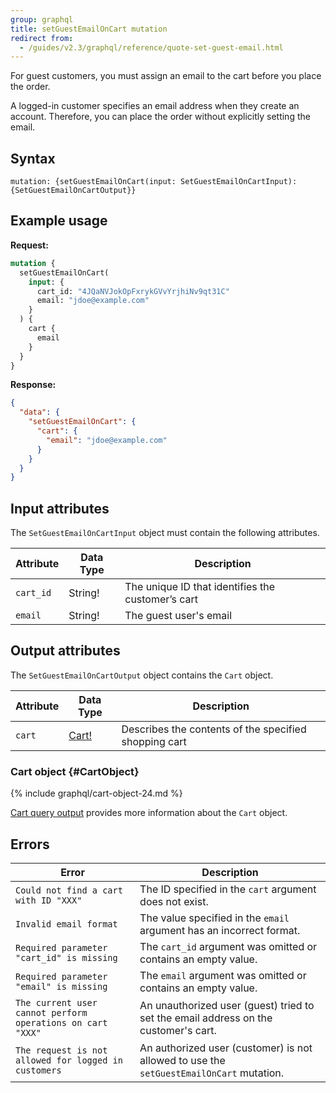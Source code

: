 ```yaml
---
group: graphql
title: setGuestEmailOnCart mutation
redirect from:
  - /guides/v2.3/graphql/reference/quote-set-guest-email.html
---
```


For guest customers, you must assign an email to the cart before you place the order.

A logged-in customer specifies an email address when they create an account. Therefore, you can place the order without explicitly setting the email.

## Syntax

`mutation: {setGuestEmailOnCart(input: SetGuestEmailOnCartInput): {SetGuestEmailOnCartOutput}}`

## Example usage

**Request:**

```graphql
mutation {
  setGuestEmailOnCart(
    input: {
      cart_id: "4JQaNVJokOpFxrykGVvYrjhiNv9qt31C"
      email: "jdoe@example.com"
    }
  ) {
    cart {
      email
    }
  }
}
```

**Response:**

```json
{
  "data": {
    "setGuestEmailOnCart": {
      "cart": {
        "email": "jdoe@example.com"
      }
    }
  }
}
```

## Input attributes

The `SetGuestEmailOnCartInput` object must contain the following attributes.

Attribute |  Data Type | Description
--- | --- | ---
`cart_id` | String! | The unique ID that identifies the customer’s cart
`email` | String! | The guest user's email

## Output attributes

The `SetGuestEmailOnCartOutput` object contains the `Cart` object.

Attribute |  Data Type | Description
--- | --- | ---
`cart` |[Cart!](#CartObject) | Describes the contents of the specified shopping cart

### Cart object {#CartObject}

{% include graphql/cart-object-24.md %}

[Cart query output]({{page.baseurl}}/graphql/queries/cart.html#cart-output) provides more information about the `Cart` object.

## Errors

Error | Description
--- | ---
`Could not find a cart with ID "XXX"` | The ID specified in the `cart` argument does not exist.
`Invalid email format` | The value specified in the `email` argument has an incorrect format.
`Required parameter "cart_id" is missing` | The `cart_id` argument was omitted or contains an empty value.
`Required parameter "email" is missing` | The `email` argument was omitted or contains an empty value.
`The current user cannot perform operations on cart "XXX"` | An unauthorized user (guest) tried to set the email address on the customer's cart.
`The request is not allowed for logged in customers` | An authorized user (customer) is not allowed to use the `setGuestEmailOnCart` mutation.
